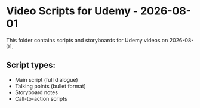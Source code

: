 # Video Scripts for Udemy - 2026-08-01

This folder contains scripts and storyboards for Udemy videos on 2026-08-01.

## Script types:
- Main script (full dialogue)
- Talking points (bullet format)
- Storyboard notes
- Call-to-action scripts
